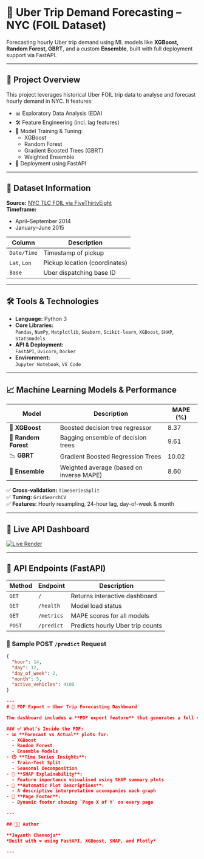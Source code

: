 # 🚕 Uber Trip Demand Forecasting – NYC (FOIL Dataset)

Forecasting hourly Uber trip demand using ML models like **XGBoost, Random Forest, GBRT**, and a custom **Ensemble**, built with full deployment support via FastAPI.

---

## 📌 Project Overview

This project leverages historical Uber FOIL trip data to analyse and forecast hourly demand in NYC. It features:

- 📊 Exploratory Data Analysis (EDA)
- 🛠️ Feature Engineering (incl. lag features)
- 🤖 Model Training & Tuning:
  - XGBoost
  - Random Forest
  - Gradient Boosted Trees (GBRT)
  - Weighted Ensemble
- 🚀 Deployment using FastAPI

---

## 📂 Dataset Information

**Source:** [NYC TLC FOIL via FiveThirtyEight](https://github.com/fivethirtyeight/uber-tlc-foil-response)  
**Timeframe:**  
- April–September 2014  
- January–June 2015  

| Column      | Description                    |
|-------------|--------------------------------|
| `Date/Time` | Timestamp of pickup            |
| `Lat`, `Lon`| Pickup location (coordinates)  |
| `Base`      | Uber dispatching base ID       |

---

## 🛠️ Tools & Technologies

- **Language:** Python 3
- **Core Libraries:**  
  `Pandas`, `NumPy`, `Matplotlib`, `Seaborn`, `Scikit-learn`, `XGBoost`, `SHAP`, `Statsmodels`
- **API & Deployment:**  
  `FastAPI`, `Uvicorn`, `Docker`
- **Environment:**  
  `Jupyter Notebook`, `VS Code`

---

## 📈 Machine Learning Models & Performance

| Model             | Description                            | MAPE (%) |
|------------------|----------------------------------------|----------|
| 🧠 **XGBoost**     | Boosted decision tree regressor         | 8.37     |
| 🌲 **Random Forest** | Bagging ensemble of decision trees      | 9.61     |
| 📉 **GBRT**        | Gradient Boosted Regression Trees       | 10.02    |
| 🤝 **Ensemble**    | Weighted average (based on inverse MAPE)| 8.60     |

✅ **Cross-validation:** `TimeSeriesSplit`  
✅ **Tuning:** `GridSearchCV`  
✅ **Features:** Hourly resampling, 24-hour lag, day-of-week & month

---

## 🚀 Live API Dashboard

[![Live Render](https://img.shields.io/badge/Live-Dashboard-00c853?style=for-the-badge&logo=fastapi)](https://uber-trip-analysis.onrender.com)

---

## 🔌 API Endpoints (FastAPI)

| Method | Endpoint      | Description                        |
|--------|---------------|------------------------------------|
| `GET`  | `/`           | Returns interactive dashboard      |
| `GET`  | `/health`     | Model load status                  |
| `GET`  | `/metrics`    | MAPE scores for all models         |
| `POST` | `/predict`    | Predicts hourly Uber trip counts   |

### 🔧 Sample POST `/predict` Request

```json
{
  "hour": 14,
  "day": 12,
  "day_of_week": 2,
  "month": 5,
  "active_vehicles": 4100
}

---
# 📄 PDF Export – Uber Trip Forecasting Dashboard

The dashboard includes a **PDF export feature** that generates a full visual report containing:

### ✅ What’s Inside the PDF:
- 📊 **Forecast vs Actual** plots for:
  - XGBoost
  - Random Forest
  - Ensemble Models
- 🕒 **Time Series Insights**:
  - Train-Test Split
  - Seasonal Decomposition
- 🧠 **SHAP Explainability**:
  - Feature importance visualised using SHAP summary plots
- 📝 **Automatic Plot Descriptions**:
  - A descriptive interpretation accompanies each graph
- 📄 **Page Footer**:
  - Dynamic footer showing `Page X of Y` on every page

---

## 👨‍💻 Author

**Jayanth Chennoju**  
*Built with ❤️ using FastAPI, XGBoost, SHAP, and Plotly*

---
